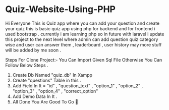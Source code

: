 # Quiz-Website-Using-PHP
Hi Everyone This is Quiz app where you can add your question and create your quiz this is basic quiz app using php for backend and for  frontend i used bootstrap . currently i am learning php so in future with laravel  i update this project to the next level where admin can add question quiz category wise and user can answer them , leaderboard , user history may more stuff will be added by me soon . 


Steps For Clone Project:-
You Can Import Given Sql File Otherwise You Can Follow Below Steps .

1. Create Db Named "quiz_db" In Xampp
2. Create "questions" Table in this .
3. Add Field In It = "id" , "question_text" , "option_1" , "option_2" , "option_3" , "option_4" , "correct_option"
4. Add Demo Data In It .
5. All Done You Are Good To Go 🤝